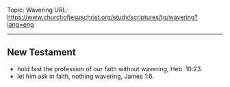 Topic: Wavering
URL: https://www.churchofjesuschrist.org/study/scriptures/tg/wavering?lang=eng

---

## New Testament

- hold fast the profession of our faith without wavering, Heb. 10:23.
- let him ask in faith, nothing wavering, James 1:6.


